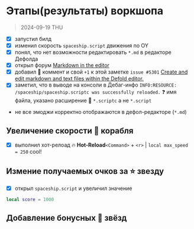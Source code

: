 # Этапы(результаты) воркшопа

> 2024-09-19 THU

- [x] запустил билд
- [x] изменил скорость `spaceship.script` движения по OY
- [x] понял, что нет возможности редактировать `*.md` в редакторе Дефолда
- [x] открыл форум [Markdown in the editor](https://forum.defold.com/t/markdown-in-the-editor/33087/2)
- [x] добавил 💚 коммент и свой `+1` к этой заметке `issue #5301` [Create and edit markdown and text files within the Defold editor.](https://github.com/defold/defold/issues/5301)
- [x] заметил, что в выводе на консоли в Дебаг-инфо `INFO:RESOURCE: /spaceship/spaceship.scriptc was successfully reloaded.` ❓ имя файла, указано расширение 🐛 `*.scriptc` а не `*.script`
- не все эмоджи корректно отображаются в дефол-редакторе (`*.md`)

## Увеличение скорости 🚀 корабля

- [x] выполнил хот-релоад  🔥 **Hot-Reload**`<Command>` + `<r>` | `local max_speed = 250` cool!

## Измение получаемых очков за ⭐ звезду

- [x] открыл `spaceship.script` и увеличил значение

```lua
local score = 1000
```

## Добавление бонусных 🌟 звёзд

<!-- 
После выполнения всех шагов, я потом добавил FX для бонус_стар(импровизация была)
-->
